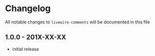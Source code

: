 # Changelog

All notable changes to `livewire-comments` will be documented in this file

## 1.0.0 - 201X-XX-XX

- initial release
